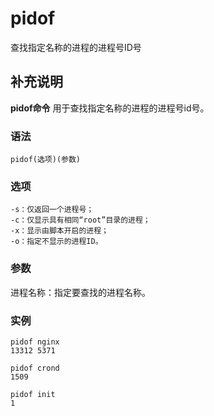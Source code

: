 #  pidof

查找指定名称的进程的进程号ID号

##  补充说明

**pidof命令** 用于查找指定名称的进程的进程号id号。

###  语法

    
    
    pidof(选项)(参数)
    

###  选项

    
    
    -s：仅返回一个进程号；
    -c：仅显示具有相同“root”目录的进程；
    -x：显示由脚本开启的进程；
    -o：指定不显示的进程ID。
    

###  参数

进程名称：指定要查找的进程名称。

###  实例

    
    
    pidof nginx
    13312 5371
    
    pidof crond
    1509
    
    pidof init
    1
    

